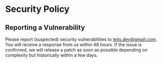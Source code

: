 # Security Policy

## Reporting a Vulnerability

Please report (suspected) security vulnerabilities to leits.dev@gmail.com. You will receive a response from us within 48 hours. If the issue is confirmed, we will release a patch as soon as possible depending on complexity but historically within a few days.
